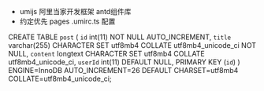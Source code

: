 - umijs 阿里当家开发框架
   antd组件库
- 约定优先
  pages
  .umirc.ts 配置

CREATE TABLE `post` (
  `id` int(11) NOT NULL AUTO_INCREMENT,
  `title` varchar(255) CHARACTER SET utf8mb4 COLLATE utf8mb4_unicode_ci NOT NULL,
  `content` longtext CHARACTER SET utf8mb4 COLLATE utf8mb4_unicode_ci,
  `userId` int(11) DEFAULT NULL,
  PRIMARY KEY (`id`)
) ENGINE=InnoDB AUTO_INCREMENT=26 DEFAULT CHARSET=utf8mb4 COLLATE=utf8mb4_unicode_ci;
